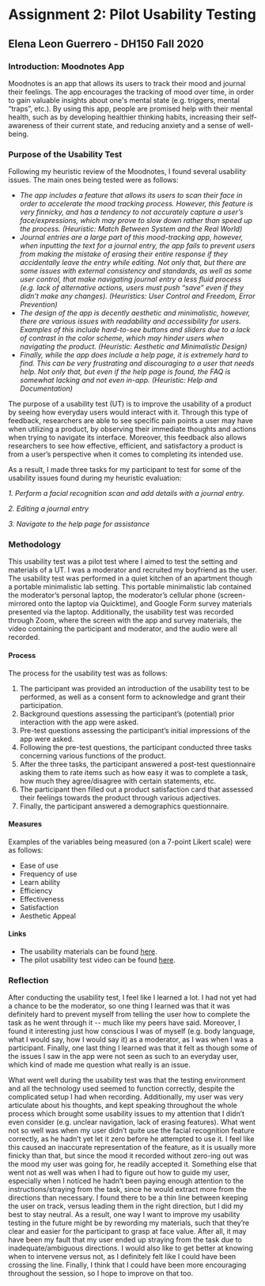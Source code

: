 # Assignment 2: Pilot Usability Testing

## Elena Leon Guerrero - DH150 Fall 2020

### Introduction: Moodnotes App

Moodnotes is an app that allows its users to track their mood and journal their feelings. The app encourages the tracking of mood over time, in order to gain valuable insights about one's mental state (e.g. triggers, mental “traps”, etc.). By using this app, people are promised help with their mental health, such as by developing healthier thinking habits, increasing their self-awareness of their current state, and reducing anxiety and a sense of well-being.

### Purpose of the Usability Test

Following my heuristic review of the Moodnotes, I found several usability issues. The main ones being tested were as follows:

* *The app includes a feature that allows its users to scan their face in order to accelerate the mood tracking process. However, this feature is very finnicky, and has a tendency to not accurately capture a user’s face/expressions, which may prove to slow down rather than speed up the process. *(Heuristic: Match Between System and the Real World)**
* *Journal entries are a large part of this mood-tracking app, however, when inputting the text for a journal entry, the app fails to prevent users from making the mistake of erasing their entire response if they accidentally leave the entry while editing. Not only that, but there are some issues with external consistency and standards, as well as some user control, that make navigating journal entry a less fluid process (e.g. lack of alternative actions, users must push “save” even if they didn’t make any changes). *(Heuristics: User Control and Freedom, Error Prevention)**
* *The design of the app is decently aesthetic and minimalistic, however, there are various issues with readability and accessibility for users. Examples of this include hard-to-see buttons and sliders due to a lack of contrast in the color scheme, which may hinder users when navigating the product. *(Heuristic: Aesthetic and Minimalistic Design)**
* *Finally, while the app does include a help page, it is extremely hard to find. This can be very frustrating and discouraging to a user that needs help. Not only that, but even if the help page is found, the FAQ is somewhat lacking and not even in-app. *(Heuristic: Help and Documentation)**

The purpose of a usability test (UT) is to improve the usability of a product by seeing how everyday users would interact with it. Through this type of feedback, researchers are able to see specific pain points a user may have when utilizing a product, by observing their immediate thoughts and actions when trying to navigate its interface. Moreover, this feedback also allows researchers to see how effective, efficient, and satisfactory a product is from a user’s perspective when it comes to completing its intended use. 

As a result, I made three tasks for my participant to test for some of the usability issues found during my heuristic evaluation:

*1. Perform a facial recognition scan and add details with a journal entry.*

*2. Editing a journal entry*

*3. Navigate to the help page for assistance*

### Methodology
This usability test was a pilot test where I aimed to test the setting and materials of a UT. I was a moderator and recruited my boyfriend as the user. The usability test was performed in a quiet kitchen of an apartment though a portable minimalistic lab setting. This portable minimalistic lab contained the moderator’s personal laptop, the moderator’s cellular phone (screen-mirrored onto the laptop via Quicktime), and Google Form survey materials presented via the laptop. Additionally, the usability test was recorded through Zoom, where the screen with the app and survey materials, the video containing the participant and moderator, and the audio were all recorded. 

#### Process

The process for the usability test was as follows:
1. The participant was provided an introduction of the usability test to be performed, as well as a consent form to acknowledge and grant their participation.
2. Background questions assessing the participant’s (potential) prior interaction with the app were asked.
3. Pre-test questions assessing the participant’s initial impressions of the app were asked.
4. Following the pre-test questions, the participant conducted three tasks concerning various functions of the product.
5. After the three tasks, the participant answered a post-test questionnaire asking them to rate items such as how easy it was to complete a task, how much they agree/disagree with certain statements, etc.
6. The participant then filled out a product satisfaction card that assessed their feelings towards the product through various adjectives.
7. Finally, the participant answered a demographics questionnaire.

#### Measures
Examples of the variables being measured (on a 7-point Likert scale) were as follows:

* Ease of use
* Frequency of use
* Learn ability
* Efficiency
* Effectiveness
* Satisfaction
* Aesthetic Appeal


#### Links

* The usability materials can be found [here](https://forms.gle/ZtNzKPJSBfcMsj8fA). 
* The pilot usability test video can be found  [here](https://drive.google.com/drive/folders/17ShcCmdWYxJCs9IiQXQ6GUjcq7LQAz_v?usp=sharing).

### Reflection

After conducting the usability test, I feel like I learned a lot. I had not yet had a chance to be the moderator, so one thing I learned was that it was definitely hard to prevent myself from telling the user how to complete the task as he went through it -- much like my peers have said. Moreover, I found it interesting just how conscious I was of myself (e.g. body language, what I would say, how I would say it) as a moderator, as I was when I was a participant. Finally, one last thing I learned was that it felt as though some of the issues I saw in the app were not seen as such to an everyday user, which kind of made me question what really is an issue. 

What went well during the usability test was that the testing environment and all the technology used seemed to function correctly, despite the complicated setup I had when recording. Additionally, my user was very articulate about his thoughts, and kept speaking throughout the whole process which brought some usability issues to my attention that I didn’t even consider (e.g. unclear navigation, lack of erasing features). What went not so well was when my user didn’t quite use the facial recognition feature correctly, as he hadn’t yet let it zero before he attempted to use it. I feel like this caused an inaccurate representation of the feature, as it is usually more finicky than that, but since the mood it recorded without zero-ing out was the mood my user was going for, he readily accepted it. Something else that went not as well was when I had to figure out how to guide my user, especially when I noticed he hadn’t been paying enough attention to the instructions/straying from the task, since he would extract more from the directions than necessary. I found there to be a thin line between keeping the user on track, versus leading them in the right direction, but I did my best to stay neutral. As a result, one way I want to improve my usability testing in the future might be by rewording my materials, such that they’re clear and easier for the participant to grasp at face value. After all, it may have been my fault that my user ended up straying from the task due to inadequate/ambiguous directions. I would also like to get better at knowing when to intervene versus not, as I definitely felt like I could have been crossing the line. Finally, I think that I could have been more encouraging throughout the session, so I hope to improve on that too.


